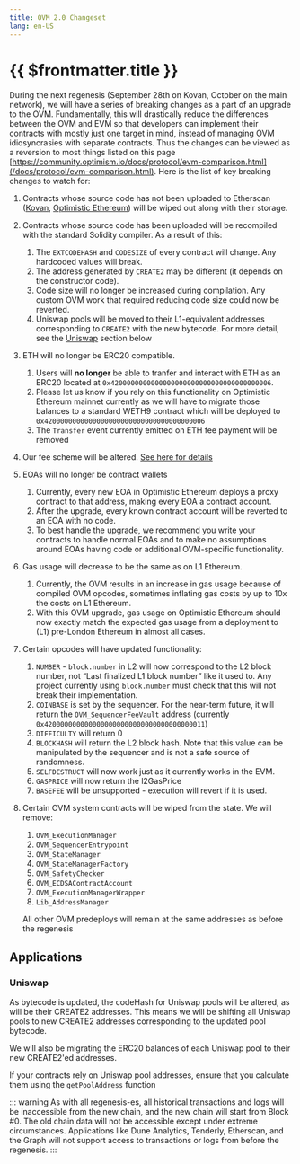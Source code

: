 ```yaml
---
title: OVM 2.0 Changeset
lang: en-US
---
```


# {{ $frontmatter.title }}

During the next regenesis (September 28th on Kovan, October on the main network), we will have a series of breaking changes as a part of an upgrade to the OVM. Fundamentally, this will drastically reduce the differences between the OVM and EVM so that developers can implement their contracts with mostly just one target in mind, instead of managing OVM idiosyncrasies with separate contracts. Thus the changes can be viewed as a reversion to most things listed on this page [https://community.optimism.io/docs/protocol/evm-comparison.html](/docs/protocol/evm-comparison.html). Here is the list of key breaking changes to watch for:

1. Contracts whose source code has not been uploaded to Etherscan 
   ([Kovan](https://kovan-optimistic.etherscan.io/verifyContract),
   [Optimistic Ethereum](https://optimistic.etherscan.io/verifyContract))
   will be wiped out along with their storage.

1. Contracts whose source code has been uploaded will be recompiled 
   with the standard Solidity compiler. As a result of this:
   1. The `EXTCODEHASH` and `CODESIZE` of every contract will change.
      Any hardcoded values will break.
   1. The address generated by `CREATE2` may be different (it depends on
      the constructor code).
   1. Code size will no longer be increased during compilation. Any 
      custom OVM work that required reducing code size could now 
      be reverted.
   1. Uniswap pools will be moved to their L1-equivalent 
      addresses corresponding to `CREATE2` with the new bytecode. For more detail, see the [Uniswap](#uniswap) section below

1. ETH will no longer be ERC20 compatible.
   1. Users will **no longer** be able to tranfer and interact with ETH 
      as an ERC20 located at `0x4200000000000000000000000000000000000006`.
   1. Please let us know if you rely on this functionality on Optimistic 
      Ethereum mainnet currently as we will have to migrate those balances
      to a standard WETH9 contract which will be deployed to 
      `0x4200000000000000000000000000000000000006`
   1. The `Transfer` event currently emitted on ETH fee payment will be
    removed

1. Our fee scheme will be altered. 
   [See here for details](new-fees.html)    

1. EOAs will no longer be contract wallets
    1. Currently, every new EOA in Optimistic Ethereum deploys a proxy
       contract to that address, making every EOA a contract account.
    1. After the upgrade, every known contract account will be reverted 
       to an EOA with no code.
    1.  To best handle the upgrade, we recommend you write your contracts 
        to handle normal EOAs and to make no assumptions around EOAs
        having code or additional OVM-specific functionality.

1. Gas usage will decrease to be the same as on L1 Ethereum.
   1. Currently, the OVM results in an increase in gas usage because of compiled OVM opcodes, sometimes inflating gas costs by up to 10x the costs on L1 Ethereum.
   1. With this OVM upgrade, gas usage on Optimistic Ethereum should now exactly match the expected gas usage from a deployment to (L1) pre-London Ethereum in almost all cases.

1. Certain opcodes will have updated functionality:
    1. `NUMBER` - `block.number` in L2 will now correspond to the L2 
       block number, not “Last finalized L1 block number” like it used to. Any project currently using `block.number` must check that this will not break their implementation.
    2. `COINBASE` is set by the sequencer. For the near-term future, 
       it will return the `OVM_SequencerFeeVault` address (currently `0x4200000000000000000000000000000000000011`)
    3. `DIFFICULTY` will return 0
    4. `BLOCKHASH` will return the L2 block hash. Note that this value 
       can be manipulated by the sequencer and is not a safe source of randomness.
    5. `SELFDESTRUCT` will now work just as it currently works in the EVM.
    6. `GASPRICE` will now return the l2GasPrice
    7. `BASEFEE` will be unsupported - execution will revert if it is 
       used.
8. Certain OVM system contracts will be wiped from the state. We will remove:
    1.  `OVM_ExecutionManager`
    2.  `OVM_SequencerEntrypoint`
    3. `OVM_StateManager`
    4. `OVM_StateManagerFactory`
    5. `OVM_SafetyChecker`
    6. `OVM_ECDSAContractAccount`
    7. `OVM_ExecutionManagerWrapper`
    8. `Lib_AddressManager`
    
    All other OVM predeploys will remain at the same addresses as before the regenesis


## Applications

### Uniswap    

As bytecode is updated, the codeHash for Uniswap pools will be altered, 
as will be their CREATE2 addresses. This means we will be shifting 
all Uniswap pools to new CREATE2 addresses corresponding to the 
updated pool bytecode.

We will also be migrating the ERC20 balances of each Uniswap pool to 
their new CREATE2'ed addresses.

If your contracts rely on Uniswap pool addresses, ensure that 
you calculate them using the `getPoolAddress` function


::: warning
As with all regenesis-es, all historical transactions and logs will be inaccessible from the new chain, and the new chain will start from Block #0. The old chain data will not be accessible except under extreme circumstances. Applications like Dune Analytics, Tenderly, Etherscan, and the Graph will not support access to transactions or logs from before the regenesis.
:::